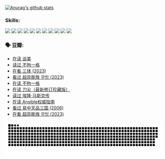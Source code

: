 
[![Anurag's github stats](https://github-readme-stats.vercel.app/api?username=w940853815)](https://github.com/anuraghazra/github-readme-stats)

### Skills:

<code><img height="32" src="https://cdn.jsdelivr.net/npm/simple-icons@v5/icons/python.svg"></code>
<code><img height="32" src="https://cdn.jsdelivr.net/npm/simple-icons@v5/icons/javascript.svg"></code>
<code><img height="32" src="https://cdn.jsdelivr.net/npm/simple-icons@v5/icons/django.svg"></code>
<code><img height="32" src="https://cdn.jsdelivr.net/npm/simple-icons@v5/icons/flask.svg"></code>
<code><img height="32" src="https://cdn.jsdelivr.net/npm/simple-icons@v5/icons/vuetify.svg"></code>
<code><img height="32" src="https://cdn.jsdelivr.net/npm/simple-icons@v5/icons/git.svg"></code>
<code><img height="32" src="https://cdn.jsdelivr.net/npm/simple-icons@v5/icons/docker.svg"></code>
<code><img height="32" src="https://cdn.jsdelivr.net/npm/simple-icons@v5/icons/postgresql.svg"></code>
<code><img height="32" src="https://cdn.jsdelivr.net/npm/simple-icons@v5/icons/elasticsearch.svg"></code>
<code><img height="32" src="https://cdn.jsdelivr.net/npm/simple-icons@v5/icons/macos.svg"></code>
<code><img height="32" src="https://cdn.jsdelivr.net/npm/simple-icons@v5/icons/linux.svg"></code>

### 🗣 豆瓣:

<!-- DOUBAN-ACTIVITIES:START -->
- [在读 谈美](https://www.douban.com/people/136069238/status/4560861771/?_i=11760113)
- [读过 不拘一格](https://www.douban.com/people/136069238/status/4560861445/?_i=11760113)
- [在看 三体‎ (2023)](https://www.douban.com/people/136069238/status/4558185093/?_i=11760113)
- [看过 超异能族 무빙‎ (2023)](https://www.douban.com/people/136069238/status/4556824186/?_i=11760113)
- [在读 不拘一格](https://www.douban.com/people/136069238/status/4541712161/?_i=11760113)
- [在读 刀尖（最新修订珍藏版）](https://www.douban.com/people/136069238/status/4541711339/?_i=11760113)
- [读过 埃隆·马斯克传](https://www.douban.com/people/136069238/status/4541710351/?_i=11760113)
- [在读 Ansible权威指南](https://www.douban.com/people/136069238/status/4539151450/?_i=11760113)
- [看过 易中天品三国‎ (2006)](https://www.douban.com/people/136069238/status/4529910812/?_i=11760113)
- [在看 超异能族 무빙‎ (2023)](https://www.douban.com/people/136069238/status/4527291077/?_i=11760113)
<!-- DOUBAN-ACTIVITIES:END -->


![Snake animation](https://raw.githubusercontent.com/w940853815/w940853815/output/github-contribution-grid-snake.svg)

<!--
**w940853815/w940853815** is a ✨ _special_ ✨ repository because its `README.md` (this file) appears on your GitHub profile.

Here are some ideas to get you started:

- 🔭 I’m currently working on ...
- 🌱 I’m currently learning ...
- 👯 I’m looking to collaborate on ...
- 🤔 I’m looking for help with ...
- 💬 Ask me about ...
- 📫 How to reach me: ...
- 😄 Pronouns: ...
- ⚡ Fun fact: ...
-->
